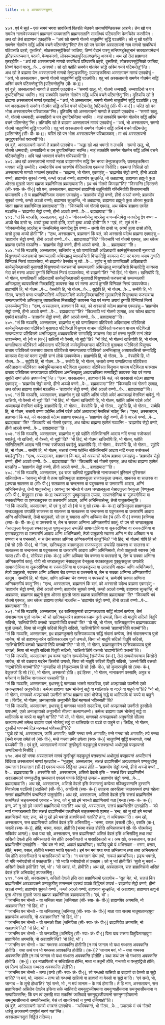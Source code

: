 ```yaml
---
title: ०३ ३ अस्सलायनसुत्तम्

---
```


४०१. एवं मे सुतं – एकं समयं भगवा सावत्थियं विहरति जेतवने अनाथपिण्डिकस्स आरामे। तेन खो पन समयेन नानावेरज्जकानं ब्राह्मणानं पञ्चमत्तानि ब्राह्मणसतानि सावत्थियं पटिवसन्ति केनचिदेव करणीयेन। अथ खो तेसं ब्राह्मणानं एतदहोसि – ‘‘अयं खो समणो गोतमो चातुवण्णिं सुद्धिं पञ्ञपेति। को नु खो पहोति समणेन गोतमेन सद्धिं अस्मिं वचने पटिमन्तेतु’’न्ति? तेन खो पन समयेन अस्सलायनो नाम माणवो सावत्थियं पटिवसति दहरो, वुत्तसिरो, सोळसवस्सुद्देसिको जातिया, तिण्णं वेदानं पारगू सनिघण्डुकेटुभानं साक्खरप्पभेदानं इतिहासपञ्चमानं, पदको, वेय्याकरणो, लोकायतमहापुरिसलक्खणेसु अनवयो। अथ खो तेसं ब्राह्मणानं एतदहोसि – ‘‘अयं खो अस्सलायनो माणवो सावत्थियं पटिवसति दहरो, वुत्तसिरो, सोळसवस्सुद्देसिको जातिया, तिण्णं वेदानं पारगू…पे॰… अनवयो। सो खो पहोति समणेन गोतमेन सद्धिं अस्मिं वचने पटिमन्तेतु’’न्ति।  
अथ खो ते ब्राह्मणा येन अस्सलायनो माणवो तेनुपङ्कमिंसु; उपसङ्कमित्वा अस्सलायनं माणवं एतदवोचुं – ‘‘अयं, भो अस्सलायन , समणो गोतमो चातुवण्णिं सुद्धिं पञ्ञपेति। एतु भवं अस्सलायनो समणेन गोतमेन सद्धिं अस्मिं वचने पटिमन्तेतू’’ति [पटिमन्तेतुन्ति (पी॰ क॰)]।  
एवं वुत्ते, अस्सलायनो माणवो ते ब्राह्मणे एतदवोच – ‘‘समणो खलु, भो, गोतमो धम्मवादी; धम्मवादिनो च पन दुप्पटिमन्तिया भवन्ति। नाहं सक्कोमि समणेन गोतमेन सद्धिं अस्मिं वचने पटिमन्तेतु’’न्ति। दुतियम्पि खो ते ब्राह्मणा अस्सलायनं माणवं एतदवोचुं – ‘‘अयं, भो अस्सलायन, समणो गोतमो चातुवण्णिं सुद्धिं पञ्ञपेति। एतु भवं अस्सलायनो समणेन गोतमेन सद्धिं अस्मिं वचने पटिमन्तेतु [पटिमन्तेतुं (सी॰ पी॰ क॰)]। चरितं खो पन भोता अस्सलायनेन परिब्बाजक’’न्ति। दुतियम्पि खो अस्सलायनो माणवो ते ब्राह्मणे एतदवोच – ‘‘समणो खलु, भो, गोतमो धम्मवादी; धम्मवादिनो च पन दुप्पटिमन्तिया भवन्ति । नाहं सक्कोमि समणेन गोतमेन सद्धिं अस्मिं वचने पटिमन्तेतु’’न्ति। ततियम्पि खो ते ब्राह्मणा अस्सलायनं माणवं एतदवोचुं – ‘‘अयं, भो अस्सलायन, समणो गोतमो चातुवण्णिं सुद्धिं पञ्ञपेति। एतु भवं अस्सलायनो समणेन गोतमेन सद्धिं अस्मिं वचने पटिमन्तेतु [पटिमन्तेतुं (सी॰ पी॰ क॰)]। चरितं खो पन भोता अस्सलायनेन परिब्बाजकम्। मा भवं अस्सलायनो अयुद्धपराजितं पराजयी’’ति।  
एवं वुत्ते, अस्सलायनो माणवो ते ब्राह्मणे एतदवोच – ‘‘अद्धा खो अहं भवन्तो न लभामि। समणो खलु, भो, गोतमो धम्मवादी; धम्मवादिनो च पन दुप्पटिमन्तिया भवन्ति। नाहं सक्कोमि समणेन गोतमेन सद्धिं अस्मिं वचने पटिमन्तेतुन्ति। अपि चाहं भवन्तानं वचनेन गमिस्सामी’’ति।  
४०२. अथ खो अस्सलायनो माणवो महता ब्राह्मणगणेन सद्धिं येन भगवा तेनुपसङ्कमि; उपसङ्कमित्वा भगवता सद्धिं सम्मोदि। सम्मोदनीयं कथं सारणीयं वीतिसारेत्वा एकमन्तं निसीदि। एकमन्तं निसिन्नो खो अस्सलायनो माणवो भगवन्तं एतदवोच – ‘‘ब्राह्मणा, भो गोतम, एवमाहंसु – ‘ब्राह्मणोव सेट्ठो वण्णो, हीनो अञ्ञो वण्णो; ब्राह्मणोव सुक्को वण्णो, कण्हो अञ्ञो वण्णो; ब्राह्मणोव सुज्झन्ति, नो अब्राह्मणा; ब्राह्मणाव ब्रह्मुनो पुत्ता ओरसा मुखतो जाता ब्रह्मजा ब्रह्मनिम्मिता ब्रह्मदायादा’ति। इध भवं गोतमो किमाहा’’ति? ‘‘दिस्सन्ति [दिस्सन्ते (सी॰ स्या॰ कं॰ पी॰)] खो पन, अस्सलायन, ब्राह्मणानं ब्राह्मणियो उतुनियोपि गब्भिनियोपि विजायमानापि पायमानापि। ते च ब्राह्मणियोनिजाव समाना एवमाहंसु – ‘ब्राह्मणोव सेट्ठो वण्णो, हीनो अञ्ञो वण्णो; ब्राह्मणोव सुक्को वण्णो, कण्हो अञ्ञो वण्णो; ब्राह्मणाव सुज्झन्ति, नो अब्राह्मणा; ब्राह्मणाव ब्रह्मुनो पुत्ता ओरसा मुखतो जाता ब्रह्मजा ब्रह्मनिम्मिता ब्रह्मदायादा’’’ति। ‘‘किञ्चापि भवं गोतमो एवमाह, अथ ख्वेत्थ ब्राह्मणा एवमेतं मञ्ञन्ति – ‘ब्राह्मणोव सेट्ठो वण्णो, हीनो अञ्ञो वण्णो…पे॰… ब्रह्मदायादा’’’ति।  
४०३. ‘‘तं किं मञ्ञसि, अस्सलायन, सुतं ते – ‘योनकम्बोजेसु अञ्ञेसु च पच्चन्तिमेसु जनपदेसु द्वेव वण्णा – अय्यो चेव दासो च; अय्यो हुत्वा दासो होति, दासो हुत्वा अय्यो होती’’’ति ? ‘‘एवं, भो, सुतं तं मे – ‘योनकम्बोजेसु अञ्ञेसु च पच्चन्तिमेसु जनपदेसु द्वेव वण्णा – अय्यो चेव दासो च; अय्यो हुत्वा दासो होति, दासो हुत्वा अय्यो होती’’’ति। ‘‘एत्थ, अस्सलायन, ब्राह्मणानं किं बलं, को अस्सासो यदेत्थ ब्राह्मणा एवमाहंसु – ‘ब्राह्मणोव सेट्ठो वण्णो, हीनो अञ्ञो वण्णो…पे॰… ब्रह्मदायादा’’’ति? ‘‘किञ्चापि भवं गोतमो एवमाह, अथ ख्वेत्थ ब्राह्मणा एवमेतं मञ्ञन्ति – ‘ब्राह्मणोव सेट्ठो वण्णो, हीनो अञ्ञो वण्णो…पे॰… ब्रह्मदायादा’’’ति।  
४०४. ‘‘तं किं मञ्ञसि, अस्सलायन, खत्तियोव नु खो पाणातिपाती अदिन्नादायी कामेसुमिच्छाचारी मुसावादी पिसुणवाचो फरुसवाचो सम्फप्पलापी अभिज्झालु ब्यापन्नचित्तो मिच्छादिट्ठि कायस्स भेदा परं मरणा अपायं दुग्गतिं विनिपातं निरयं उपपज्जेय्य, नो ब्राह्मणो? वेस्सोव नु खो…पे॰… सुद्दोव नु खो पाणातिपाती अदिन्नादायी कामेसुमिच्छाचारी मुसावादी पिसुणवाचो फरुसवाचो सम्फप्पलापी अभिज्झालु ब्यापन्नचित्तो मिच्छादिट्ठि कायस्स भेदा परं मरणा अपायं दुग्गतिं विनिपातं निरयं उपपज्जेय्य, नो ब्राह्मणो’’ति? ‘‘नो हिदं, भो गोतम। खत्तियोपि हि, भो गोतम, पाणातिपाती अदिन्नादायी कामेसुमिच्छाचारी मुसावादी पिसुणवाचो फरुसवाचो सम्फप्पलापी अभिज्झालु ब्यापन्नचित्तो मिच्छादिट्ठि कायस्स भेदा परं मरणा अपायं दुग्गतिं विनिपातं निरयं उपपज्जेय्य। ब्राह्मणोपि हि, भो गोतम…पे॰… वेस्सोपि हि, भो गोतम…पे॰… सुद्दोपि हि, भो गोतम…पे॰… सब्बेपि हि, भो गोतम, चत्तारो वण्णा पाणातिपातिनो अदिन्नादायिनो कामेसुमिच्छाचारिनो मुसावादिनो पिसुणवाचा फरुसवाचा सम्फप्पलापिनो अभिज्झालू ब्यापन्नचित्ता मिच्छादिट्ठी कायस्स भेदा परं मरणा अपायं दुग्गतिं विनिपातं निरयं उपपज्जेय्यु’’न्ति। ‘‘एत्थ, अस्सलायन, ब्राह्मणानं किं बलं, को अस्सासो यदेत्थ ब्राह्मणा एवमाहंसु – ‘ब्राह्मणोव सेट्ठो वण्णो, हीनो अञ्ञो वण्णो…पे॰… ब्रह्मदायादा’’’ति? ‘‘किञ्चापि भवं गोतमो एवमाह, अथ ख्वेत्थ ब्राह्मणा एवमेतं मञ्ञन्ति – ‘ब्राह्मणोव सेट्ठो वण्णो, हीनो अञ्ञो वण्णो…पे॰… ब्रह्मदायादा’’’ति।  
४०५. ‘‘तं किं मञ्ञसि, अस्सलायन, ब्राह्मणोव नु खो पाणातिपाता पटिविरतो अदिन्नादाना पटिविरतो कामेसुमिच्छाचारा पटिविरतो मुसावादा पटिविरतो पिसुणाय वाचाय पटिविरतो फरुसाय वाचाय पटिविरतो सम्फप्पलापा पटिविरतो अनभिज्झालु अब्यापन्नचित्तो सम्मादिट्ठि कायस्स भेदा परं मरणा सुगतिं सग्गं लोकं उपपज्जेय्य, नो [नो च (क॰)] खत्तियो नो वेस्सो, नो सुद्दो’’ति? ‘‘नो हिदं, भो गोतम! खत्तियोपि हि, भो गोतम, पाणातिपाता पटिविरतो अदिन्नादाना पटिविरतो कामेसुमिच्छाचारा पटिविरतो मुसावादा पटिविरतो पिसुणाय वाचाय पटिविरतो फरुसाय वाचाय पटिविरतो सम्फप्पलापा पटिविरतो अनभिज्झालु अब्यापन्नचित्तो सम्मादिट्ठि कायस्स भेदा परं मरणा सुगतिं सग्गं लोकं उपपज्जेय्य। ब्राह्मणोपि हि, भो गोतम…पे॰… वेस्सोपि हि, भो गोतम…पे॰… सुद्दोपि हि, भो गोतम…पे॰… सब्बेपि हि, भो गोतम, चत्तारो वण्णा पाणातिपाता पटिविरता अदिन्नादाना पटिविरता कामेसुमिच्छाचारा पटिविरता मुसावादा पटिविरता पिसुणाय वाचाय पटिविरता फरुसाय वाचाय पटिविरता सम्फप्पलापा पटिविरता अनभिज्झालू अब्यापन्नचित्ता सम्मादिट्ठी कायस्स भेदा परं मरणा सुगतिं सग्गं लोकं उपपज्जेय्यु’’न्ति। ‘‘एत्थ, अस्सलायन , ब्राह्मणानं किं बलं, को अस्सासो यदेत्थ ब्राह्मणा एवमाहंसु – ‘ब्राह्मणोव सेट्ठो वण्णो, हीनो अञ्ञो वण्णो…पे॰… ब्रह्मदायादा’’’ति? ‘‘किञ्चापि भवं गोतमो एवमाह, अथ ख्वेत्थ ब्राह्मणा एवमेतं मञ्ञन्ति – ‘ब्राह्मणोव सेट्ठो वण्णो, हीनो अञ्ञो वण्णो…पे॰… ब्रह्मदायादा’’’ति।  
४०६. ‘‘तं किं मञ्ञसि, अस्सलायन, ब्राह्मणोव नु खो पहोति अस्मिं पदेसे अवेरं अब्याबज्झं मेत्तचित्तं भावेतुं, नो खत्तियो, नो वेस्सो नो सुद्दो’’ति? ‘‘नो हिदं, भो गोतम! खत्तियोपि हि, भो गोतम, पहोति अस्मिं पदेसे अवेरं अब्याबज्झं मेत्तचित्तं भावेतुं; ब्राह्मणोपि हि, भो गोतम… वेस्सोपि हि , भो गोतम… सुद्दोपि हि, भो गोतम… सब्बेपि हि, भो गोतम, चत्तारो वण्णा पहोन्ति अस्मिं पदेसे अवेरं अब्याबज्झं मेत्तचित्तं भावेतु’’न्ति। ‘‘एत्थ, अस्सलायन, ब्राह्मणानं किं बलं, को अस्सासो यदेत्थ ब्राह्मणा एवमाहंसु – ‘ब्राह्मणोव सेट्ठो वण्णो, हीनो अञ्ञो वण्णो…पे॰… ब्रह्मदायादा’’’ति? ‘‘किञ्चापि भवं गोतमो एवमाह, अथ ख्वेत्थ ब्राह्मणा एवमेतं मञ्ञन्ति – ‘ब्राह्मणोव सेट्ठो वण्णो, हीनो अञ्ञो वण्णो…पे॰… ब्रह्मदायादा’’’ति।  
४०७. ‘‘तं किं मञ्ञसि, अस्सलायन, ब्राह्मणोव नु खो पहोति सोत्तिसिनानिं आदाय नदिं गन्त्वा रजोजल्लं पवाहेतुं, नो खत्तियो, नो वेस्सो, नो सुद्दो’’ति? ‘‘नो हिदं, भो गोतम! खत्तियोपि हि, भो गोतम, पहोति सोत्तिसिनानिं आदाय नदिं गन्त्वा रजोजल्लं पवाहेतुं, ब्राह्मणोपि हि, भो गोतम… वेस्सोपि हि, भो गोतम… सुद्दोपि हि, भो गोतम… सब्बेपि हि, भो गोतम, चत्तारो वण्णा पहोन्ति सोत्तिसिनानिं आदाय नदिं गन्त्वा रजोजल्लं पवाहेतु’’न्ति। ‘‘एत्थ, अस्सलायन, ब्राह्मणानं किं बलं, को अस्सासो यदेत्थ ब्राह्मणा एवमाहंसु – ‘ब्राह्मणोव सेट्ठो वण्णो, हीनो अञ्ञो वण्णो…पे॰… ब्रह्मदायादा’’’ति? ‘‘किञ्चापि भवं गोतमो एवमाह, अथ ख्वेत्थ ब्राह्मणा एवमेतं मञ्ञन्ति – ‘ब्राह्मणोव सेट्ठो वण्णो, हीनो अञ्ञो वण्णो…पे॰… ब्रह्मदायादा’’’ति।  
४०८. ‘‘तं किं मञ्ञसि, अस्सलायन, इध राजा खत्तियो मुद्धावसित्तो नानाजच्चानं पुरिसानं पुरिससतं सन्निपातेय्य – ‘आयन्तु भोन्तो ये तत्थ खत्तियकुला ब्राह्मणकुला राजञ्ञकुला उप्पन्ना, साकस्स वा सालस्स वा [उप्पन्ना सालस्स वा (सी॰ पी॰)] सलळस्स वा चन्दनस्स वा पदुमकस्स वा उत्तरारणिं आदाय, अग्गिं अभिनिब्बत्तेन्तु, तेजो पातुकरोन्तु। आयन्तु पन भोन्तो ये तत्थ चण्डालकुला नेसादकुला वेनकुला [वेणकुला (सी॰ पी॰), वेणुकुला (स्या॰ कं॰)] रथकारकुला पुक्कुसकुला उप्पन्ना, सापानदोणिया वा सूकरदोणिया वा रजकदोणिया वा एरण्डकट्ठस्स वा उत्तरारणिं आदाय, अग्गिं अभिनिब्बत्तेन्तु, तेजो पातुकरोन्तू’ति।  
‘‘तं किं मञ्ञसि, अस्सलायन, यो एवं नु खो सो [यो च नु खो (स्या॰ कं॰ क॰)] खत्तियकुला ब्राह्मणकुला राजञ्ञकुला उप्पन्नेहि साकस्स वा सालस्स वा सलळस्स वा चन्दनस्स वा पदुमकस्स वा उत्तरारणिं आदाय अग्गि अभिनिब्बत्तो, तेजो पातुकतो, सो एव नु ख्वास्स अग्गि अच्चिमा चेव [च (सी॰ पी॰)] वण्णवा [वण्णिमा (स्या॰ कं॰ पी॰ क॰)] च पभस्सरो च, तेन च सक्का अग्गिना अग्गिकरणीयं कातुं; यो पन सो चण्डालकुला नेसादकुला वेनकुला रथकारकुला पुक्कुसकुला उप्पन्नेहि सापानदोणिया वा सूकरदोणिया वा रजकदोणिया वा एरण्डकट्ठस्स वा उत्तरारणिं आदाय अग्गि अभिनिब्बत्तो, तेजो पातुकतो स्वास्स अग्गि न चेव अच्चिमा न च वण्णवा न च पभस्सरो, न च तेन सक्का अग्गिना अग्गिकरणीयं कातु’’न्ति? ‘‘नो हिदं, भो गोतम! योपि हि सो [यो सो (सी॰ पी॰)], भो गोतम, खत्तियकुला ब्राह्मणकुला राजञ्ञकुला उप्पन्नेहि साकस्स वा सालस्स वा सलळस्स वा चन्दनस्स वा पदुमकस्स वा उत्तरारणिं आदाय अग्गि अभिनिब्बत्तो, तेजो पातुकतो स्वास्स [सो चस्स (सी॰ पी॰), सोपिस्स (स्या॰ कं॰)] अग्गि अच्चिमा चेव वण्णवा च पभस्सरो च, तेन च सक्का अग्गिना अग्गिकरणीयं कातुं; योपि सो चण्डालकुला नेसादकुला वेनकुला रथकारकुला पुक्कुसकुला उप्पन्नेहि सापानदोणिया वा सूकरदोणिया वा रजकदोणिया वा एरण्डकट्ठस्स वा उत्तरारणिं आदाय अग्गि अभिनिब्बत्तो, तेजो पातुकतो, स्वास्स अग्गि अच्चिमा चेव वण्णवा च पभस्सरो च, तेन च सक्का अग्गिना अग्गिकरणीयं कातुम्। सब्बोपि हि, भो गोतम, अग्गि अच्चिमा चेव वण्णवा च पभस्सरो च, सब्बेनपि सक्का अग्गिना अग्गिकरणीयं कातु’’न्ति। ‘‘एत्थ, अस्सलायन, ब्राह्मणानं किं बलं, को अस्सासो यदेत्थ ब्राह्मणा एवमाहंसु – ‘ब्राह्मणोव सेट्ठो वण्णो, हीनो अञ्ञो वण्णो; ब्राह्मणोव सुक्को वण्णो, कण्हो अञ्ञो वण्णो; ब्राह्मणाव सुज्झन्ति, नो अब्राह्मणा; ब्राह्मणाव ब्रह्मुनो पुत्ता ओरसा मुखतो जाता ब्रह्मजा ब्रह्मनिम्मिता ब्रह्मदायादा’’’ति? ‘‘किञ्चापि भवं गोतमो एवमाह, अथ ख्वेत्थ ब्राह्मणा एवमेतं मञ्ञन्ति – ‘ब्राह्मणोव सेट्ठो वण्णो, हीनो अञ्ञो वण्णो…पे॰… ब्रह्मदायादा’’’ति।  
४०९. ‘‘तं किं मञ्ञसि, अस्सलायन, इध खत्तियकुमारो ब्राह्मणकञ्ञाय सद्धिं संवासं कप्पेय्य, तेसं संवासमन्वाय पुत्तो जायेथ; यो सो खत्तियकुमारेन ब्राह्मणकञ्ञाय पुत्तो उप्पन्नो, सिया सो मातुपि सदिसो पितुपि सदिसो, ‘खत्तियो’तिपि वत्तब्बो ‘ब्राह्मणो’तिपि वत्तब्बो’’ति? ‘‘यो सो, भो गोतम, खत्तियकुमारेन ब्राह्मणकञ्ञाय पुत्तो उप्पन्नो, सिया सो मातुपि सदिसो पितुपि सदिसो, ‘खत्तियो’तिपि वत्तब्बो ‘ब्राह्मणो’तिपि वत्तब्बो’’ति।  
‘‘तं किं मञ्ञसि, अस्सलायन, इध ब्राह्मणकुमारो खत्तियकञ्ञाय सद्धिं संवासं कप्पेय्य, तेसं संवासमन्वाय पुत्तो जायेथ; यो सो ब्राह्मणकुमारेन खत्तियकञ्ञाय पुत्तो उप्पन्नो, सिया सो मातुपि सदिसो पितुपि सदिसो, ‘खत्तियो’तिपि वत्तब्बो ‘ब्राह्मणो’तिपि वत्तब्बो’’ति? ‘‘यो सो, भो गोतम, ब्राह्मणकुमारेन खत्तियकञ्ञाय पुत्तो उप्पन्नो, सिया सो मातुपि सदिसो पितुपि सदिसो, ‘खत्तियो’तिपि वत्तब्बो ‘ब्राह्मणो’तिपि वत्तब्बो’’ति।  
‘‘तं किं मञ्ञसि, अस्सलायन इध वळवं गद्रभेन सम्पयोजेय्युं [संयोजेय्य (क॰)], तेसं सम्पयोगमन्वाय किसोरो जायेथ; यो सो वळवाय गद्रभेन किसोरो उप्पन्नो, सिया सो मातुपि सदिसो पितुपि सदिसो, ‘अस्सो’तिपि वत्तब्बो ‘गद्रभो’तिपि वत्तब्बो’’ति? ‘‘कुण्डञ्हि सो [वेकुरञ्जाय हि सो (सी॰ पी॰), सो कुमारण्डुपि सो (स्या॰ कं॰), वेकुलजो हि सो (?)], भो गोतम, अस्सतरो होति। इदं हिस्स , भो गोतम, नानाकरणं पस्सामि; अमुत्र च पनेसानं न किञ्चि नानाकरणं पस्सामी’’ति।  
‘‘तं किं मञ्ञसि, अस्सलायन, इधास्सु द्वे माणवका भातरो सउदरिया, एको अज्झायको उपनीतो एको अनज्झायको अनुपनीतो। कमेत्थ ब्राह्मणा पठमं भोजेय्युं सद्धे वा थालिपाके वा यञ्ञे वा पाहुने वा’’ति? ‘‘यो सो, भो गोतम, माणवको अज्झायको उपनीतो तमेत्थ ब्राह्मणा पठमं भोजेय्युं सद्धे वा थालिपाके वा यञ्ञे वा पाहुने वा। किञ्हि, भो गोतम, अनज्झायके अनुपनीते दिन्नं महप्फलं भविस्सती’’ति?  
‘‘तं किं मञ्ञसि, अस्सलायन, इधास्सु द्वे माणवका भातरो सउदरिया, एको अज्झायको उपनीतो दुस्सीलो पापधम्मो, एको अनज्झायको अनुपनीतो सीलवा कल्याणधम्मो। कमेत्थ ब्राह्मणा पठमं भोजेय्युं सद्धे वा थालिपाके वा यञ्ञे वा पाहुने वा’’ति? ‘‘यो सो, भो गोतम, माणवको अनज्झायको अनुपनीतो सीलवा कल्याणधम्मो तमेत्थ ब्राह्मणा पठमं भोजेय्युं सद्धे वा थालिपाके वा यञ्ञे वा पाहुने वा। किञ्हि, भो गोतम, दुस्सीले पापधम्मे दिन्नं महप्फलं भविस्सती’’ति?  
‘‘पुब्बे खो त्वं, अस्सलायन, जातिं अगमासि; जातिं गन्त्वा मन्ते अगमासि; मन्ते गन्त्वा तपे अगमासि; तपे गन्त्वा [मन्ते गन्त्वा तमेतं त्वं (सी॰ पी॰), मन्ते गन्त्वा तमेव ठपेत्वा (स्या॰ कं॰)] चातुवण्णिं सुद्धिं पच्चागतो, यमहं पञ्ञपेमी’’ति। एवं वुत्ते, अस्सलायनो माणवो तुण्हीभूतो मङ्कुभूतो पत्तक्खन्धो अधोमुखो पज्झायन्तो अप्पटिभानो निसीदि।  
४१०. अथ खो भगवा अस्सलायनं माणवं तुण्हीभूतं मङ्कुभूतं पत्तक्खन्धं अधोमुखं पज्झायन्तं अप्पटिभानं विदित्वा अस्सलायनं माणवं एतदवोच – ‘‘भूतपुब्बं, अस्सलायन, सत्तन्नं ब्राह्मणिसीनं अरञ्ञायतने पण्णकुटीसु सम्मन्तानं [वसन्तानं (सी॰)] एवरूपं पापकं दिट्ठिगतं उप्पन्नं होति – ‘ब्राह्मणोव सेट्ठो वण्णो, हीनो अञ्ञो वण्णो…पे॰… ब्रह्मदायादा’ति। अस्सोसि खो , अस्सलायन, असितो देवलो इसि – ‘सत्तन्नं किर ब्राह्मणिसीनं अरञ्ञायतने पण्णकुटीसु सम्मन्तानं एवरूपं पापकं दिट्ठिगतं उप्पन्नं – ब्राह्मणोव सेट्ठो वण्णो…पे॰… ब्रह्मदायादा’ति। अथ खो, अस्सलायन, असितो देवलो इसि केसमस्सुं कप्पेत्वा मञ्जिट्ठवण्णानि दुस्सानि निवासेत्वा पटलियो [अटलियो (सी॰ पी॰), अगलियो (स्या॰ कं॰)] उपाहना आरुहित्वा जातरूपमयं दण्डं गहेत्वा सत्तन्नं ब्राह्मणिसीनं पत्थण्डिले पातुरहोसि। अथ खो, अस्सलायन, असितो देवलो इसि सत्तन्नं ब्राह्मणिसीनं पत्थण्डिले चङ्कममानो एवमाह – ‘हन्द, को नु खो इमे भवन्तो ब्राह्मणिसयो गता [गन्ता (स्या॰ कं॰ क॰)]; हन्द, को नु खो इमे भवन्तो ब्राह्मणिसयो गता’ति? अथ खो, अस्सलायन, सत्तन्नं ब्राह्मणिसीनं एतदहोसि – ‘को नायं गामण्डलरूपो विय सत्तन्नं ब्राह्मणिसीनं पत्थण्डिले चङ्कममानो एवमाह – ‘हन्द, को नु खो इमे भवन्तो ब्राह्मणिसयो गता; हन्द, को नु खो इमे भवन्तो ब्राह्मणिसयो गताति? हन्द, नं अभिसपामा’ति। अथ खो, अस्सलायन, सत्त ब्राह्मणिसयो असितं देवलं इसिं अभिसपिंसु – ‘भस्मा, वसल [वसली (पी॰), वसलि (क॰), चपली (स्या॰ कं॰)], होहि; भस्मा, वसल, होही’ति [भस्मा वसल होहीति अभिसपवचनं सी॰ पी॰ पोत्थकेसु सकिदेव आगतं]। यथा यथा खो, अस्सलायन, सत्त ब्राह्मणिसयो असितं देवलं इसिं अभिसपिंसु तथा तथा असितो देवलो इसि अभिरूपतरो चेव होति दस्सनीयतरो च पासादिकतरो च। अथ खो, अस्सलायन, सत्तन्नं ब्राह्मणिसीनं एतदहोसि – ‘मोघं वत नो तपो, अफलं ब्रह्मचरियम्। मयञ्हि पुब्बे यं अभिसपाम – भस्मा, वसल, होहि; भस्मा, वसल, होहीति भस्माव भवति एकच्चो। इमं पन मयं यथा यथा अभिसपाम तथा तथा अभिरूपतरो चेव होति दस्सनीयतरो च पासादिकतरो चा’ति। ‘न भवन्तानं मोघं तपो, नाफलं ब्रह्मचरियम्। इङ्घ भवन्तो, यो मयि मनोपदोसो तं पजहथा’ति। ‘यो भवति मनोपदोसो तं पजहाम। को नु भवं होती’ति? ‘सुतो नु भवतं – असितो देवलो इसी’ति? ‘एवं, भो’। ‘सो ख्वाहं, भो, होमी’ति। अथ खो, अस्सलायन, सत्त ब्राह्मणिसयो असितं देवलं इसिं अभिवादेतुं उपक्कमिंसु।  
४११. ‘‘अथ खो, अस्सलायन, असितो देवलो इसि सत्त ब्राह्मणिसयो एतदवोच – ‘सुतं मेतं, भो, सत्तन्नं किर ब्राह्मणिसीनं अरञ्ञायतने पण्णकुटीसु सम्मन्तानं एवरूपं पापकं दिट्ठिगतं उप्पन्नं – ब्राह्मणोव सेट्ठो वण्णो, हीनो अञ्ञो वण्णो; ब्राह्मणोव सुक्को वण्णो , कण्हो अञ्ञो वण्णो; ब्राह्मणाव सुज्झन्ति, नो अब्राह्मणा; ब्राह्मणाव ब्रह्मुनो पुत्ता ओरसा मुखतो जाता ब्रह्मजा ब्रह्मनिम्मिता ब्रह्मदायादा’ति। ‘एवं, भो’।  
‘‘‘जानन्ति पन भोन्तो – या जनिका माता [जनिमाता (सी॰ स्या॰ कं॰ पी॰)] ब्राह्मणंयेव अगमासि, नो अब्राह्मण’न्ति? ‘नो हिदं, भो’।  
‘‘‘जानन्ति पन भोन्तो – या जनिकामातु [जनिमातु (सी॰ स्या॰ कं॰ पी॰)] माता याव सत्तमा मातुमातामहयुगा ब्राह्मणंयेव अगमासि, नो अब्राह्मण’न्ति? ‘नो हिदं, भो’।  
‘‘‘जानन्ति पन भोन्तो – यो जनको पिता [जनिपिता (सी॰ स्या॰ कं॰ पी॰)] ब्राह्मणिंयेव अगमासि, नो अब्राह्मणि’न्ति? ‘नो हिदं, भो’।  
‘‘‘जानन्ति पन भोन्तो – यो जनकपितु [जनिपितु (सी॰ स्या॰ कं॰ पी॰)] पिता याव सत्तमा पितुपितामहयुगा ब्राह्मणिंयेव अगमासि, नो अब्राह्मणि’न्ति? ‘नो हिदं, भो’।  
‘‘‘जानन्ति पन भोन्तो – यथा गब्भस्स अवक्कन्ति होती’ति [न मयं जानाम भो यथा गब्भस्स अवक्कन्ति होतीति। यथा कथं पन भो गब्भस्स अवक्कन्ति होतीति। (क॰)]? ‘जानाम मयं, भो – यथा गब्भस्स अवक्कन्ति होति [न मयं जानाम भो यथा गब्भस्स अवक्कन्ति होतीति। यथा कथं पन भो गब्भस्स अवक्कन्ति होतीति। (क॰)]। इध मातापितरो च सन्निपतिता होन्ति, माता च उतुनी होति, गन्धब्बो च पच्चुपट्ठितो होति; एवं तिण्णं सन्निपाता गब्भस्स अवक्कन्ति होती’ति।  
‘‘‘जानन्ति पन भोन्तो – तग्घ [यग्घे (सी॰ स्या॰ कं॰ पी॰)], सो गन्धब्बो खत्तियो वा ब्राह्मणो वा वेस्सो वा सुद्दो वा’ति? ‘न मयं, भो, जानाम – तग्घ सो गन्धब्बो खत्तियो वा ब्राह्मणो वा वेस्सो वा सुद्दो वा’ति। ‘एवं सन्ते, भो, जानाथ – के तुम्हे होथा’ति? ‘एवं सन्ते, भो , न मयं जानाम – के मयं होमा’ति। ते हि नाम, अस्सलायन, सत्त ब्राह्मणिसयो असितेन देवलेन इसिना सके जातिवादे समनुयुञ्जीयमाना समनुग्गाहीयमाना समनुभासीयमाना न सम्पायिस्सन्ति; किं पन त्वं एतरहि मया सकस्मिं जातिवादे समनुयुञ्जीयमानो समनुग्गाहीयमानो समनुभासीयमानो सम्पायिस्ससि, येसं त्वं साचरियको न पुण्णो दब्बिगाहो’’ति।  
एवं वुत्ते, अस्सलायनो माणवो भगवन्तं एतदवोच – ‘‘अभिक्कन्तं, भो गोतम…पे॰… उपासकं मं भवं गोतमो धारेतु अज्जतग्गे पाणुपेतं सरणं गत’’न्ति।  
अस्सलायनसुत्तं निट्ठितं ततियम्।  

